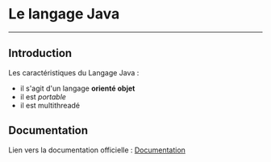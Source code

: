 # Le langage Java
---
## Introduction
Les caractéristiques du Langage Java :
+ il s'agit d'un langage **orienté objet**
+ il est *portable*
+ il est multithreadé

## Documentation

Lien vers la documentation officielle : [Documentation](https://docs.oracle.com/en/java/)
